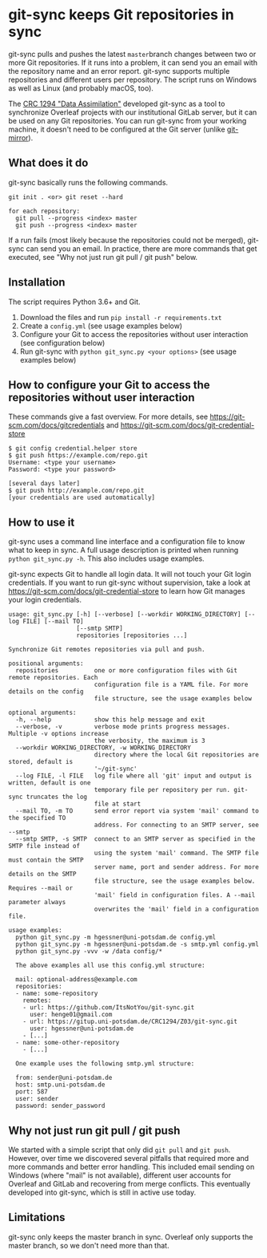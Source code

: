 # git-sync keeps Git repositories in sync
git-sync pulls and pushes the latest `master`branch changes between two or more Git repositories. If it runs into a problem, it can send you an email with the repository name and an error report. git-sync supports multiple repositories and different users per repository. The script runs on Windows as well as Linux (and probably macOS, too).

The [CRC 1294 "Data Assimilation"](https://www.sfb1294.de/) developed git-sync as a tool to synchronize Overleaf projects with our institutional GitLab server, but it can be used on any Git repositories. You can run git-sync from your working machine, it doesn't need to be configured at the Git server (unlike [git-mirror](https://www.ralfj.de/projects/git-mirror/)).

## What does it do
git-sync basically runs the following commands.
```
git init . <or> git reset --hard

for each repository:
  git pull --progress <index> master
  git push --progress <index> master
```
If a run fails (most likely because the repositories could not be merged), git-sync can send you an email. In practice, there are more commands that get executed, see "Why not just run git pull / git push" below.

## Installation
The script requires Python 3.6+ and Git.

1. Download the files and run `pip install -r requirements.txt`
2. Create a `config.yml` (see usage examples below)
3. Configure your Git to access the repositories without user interaction (see configuration below)
4. Run git-sync with `python git_sync.py <your options>` (see usage examples below)

## How to configure your Git to access the repositories without user interaction
These commands give a fast overview. For more details, see https://git-scm.com/docs/gitcredentials and https://git-scm.com/docs/git-credential-store

```shell
$ git config credential.helper store
$ git push https://example.com/repo.git
Username: <type your username>
Password: <type your password>

[several days later]
$ git push http://example.com/repo.git
[your credentials are used automatically]
```

## How to use it
git-sync uses a command line interface and a configuration file to know what to keep in sync. A full usage description is printed when running `python git_sync.py -h`. This also includes usage examples.

git-sync expects Git to handle all login data. It will not touch your Git login credentials. If you want to run git-sync without supervision, take a look at https://git-scm.com/docs/git-credential-store to learn how Git manages your login credentials.

```
usage: git_sync.py [-h] [--verbose] [--workdir WORKING_DIRECTORY] [--log FILE] [--mail TO]
                   [--smtp SMTP]
                   repositories [repositories ...]

Synchronize Git remotes repositories via pull and push.

positional arguments:
  repositories          one or more configuration files with Git remote repositories. Each
                        configuration file is a YAML file. For more details on the config
                        file structure, see the usage examples below

optional arguments:
  -h, --help            show this help message and exit
  --verbose, -v         verbose mode prints progress messages. Multiple -v options increase
                        the verbosity, the maximum is 3
  --workdir WORKING_DIRECTORY, -w WORKING_DIRECTORY
                        directory where the local Git repositories are stored, default is
                        '~/git-sync'
  --log FILE, -l FILE   log file where all 'git' input and output is written, default is one
                        temporary file per repository per run. git-sync truncates the log
                        file at start
  --mail TO, -m TO      send error report via system 'mail' command to the specified TO
                        address. For connecting to an SMTP server, see --smtp
  --smtp SMTP, -s SMTP  connect to an SMTP server as specified in the SMTP file instead of
                        using the system 'mail' command. The SMTP file must contain the SMTP
                        server name, port and sender address. For more details on the SMTP
                        file structure, see the usage examples below. Requires --mail or
                        'mail' field in configuration files. A --mail parameter always
                        overwrites the 'mail' field in a configuration file.

usage examples:
  python git_sync.py -m hgessner@uni-potsdam.de config.yml
  python git_sync.py -m hgessner@uni-potsdam.de -s smtp.yml config.yml
  python git_sync.py -vvv -w /data config/*

  The above examples all use this config.yml structure:

  mail: optional-address@example.com
  repositories:
  - name: some-repository
    remotes:
    - url: https://github.com/ItsNotYou/git-sync.git
      user: henge01@gmail.com
    - url: https://gitup.uni-potsdam.de/CRC1294/Z03/git-sync.git
      user: hgessner@uni-potsdam.de
    - [...]
  - name: some-other-repository
    - [...]

  One example uses the following smtp.yml structure:

  from: sender@uni-potsdam.de
  host: smtp.uni-potsdam.de
  port: 587
  user: sender
  password: sender_password
```

## Why not just run git pull / git push
We started with a simple script that only did `git pull` and `git push`. However, over time we discovered several pitfalls that required more and more commands and better error handling. This included email sending on Windows (where "mail" is not available), different user accounts for Overleaf and GitLab and recovering from merge conflicts. This eventually developed into git-sync, which is still in active use today.

## Limitations
git-sync only keeps the master branch in sync. Overleaf only supports the master branch, so we don't need more than that.
